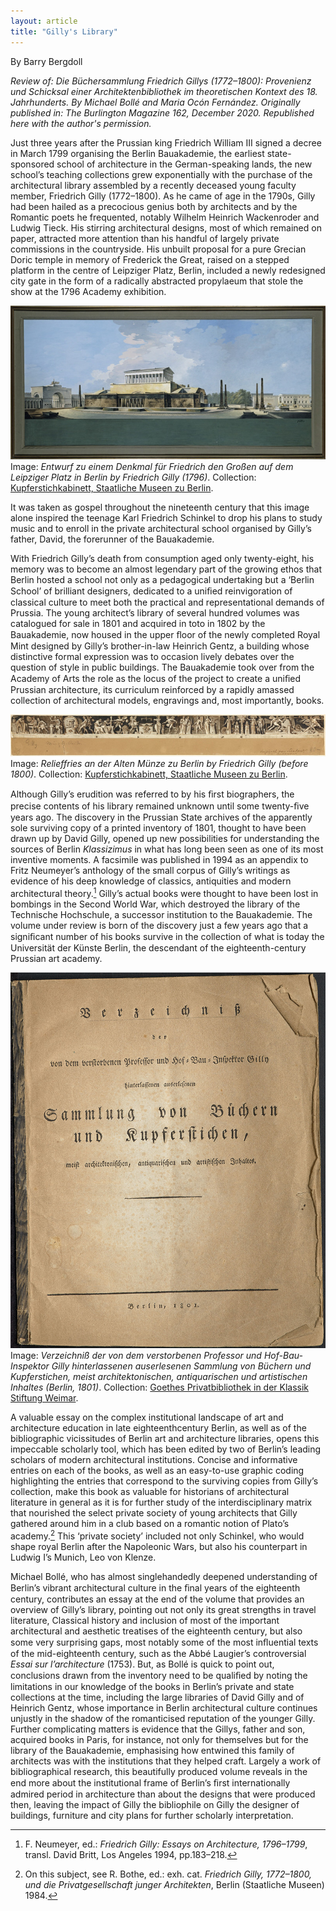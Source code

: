 ```yaml
---
layout: article
title: "Gilly's Library"
---
```

By Barry Bergdoll

*Review of: Die Büchersammlung Friedrich Gillys (1772–1800): Provenienz und Schicksal einer Architektenbibliothek im theoretischen Kontext des 18. Jahrhunderts. By Michael Bollé and Maria Ocón Fernández. Originally published in: The Burlington Magazine 162, December 2020. Republished here with the author's permission.*

Just three years after the Prussian king Friedrich William III signed a decree in March 1799 organising the Berlin Bauakademie, the earliest state-sponsored school of architecture in the German-speaking lands, the new school’s teaching collections grew exponentially with the purchase of the architectural library assembled by a recently deceased young faculty member, Friedrich Gilly (1772–1800). As he came of age in the 1790s, Gilly had been hailed as a precocious genius both by architects and by the Romantic poets he frequented, notably Wilhelm Heinrich Wackenroder and Ludwig Tieck. His stirring architectural designs, most of which remained on paper, attracted more attention than his handful of largely private commissions in the countryside. His unbuilt proposal for a pure Grecian Doric temple in memory of Frederick the Great, raised on a stepped platform in the centre of Leipziger Platz, Berlin, included a newly redesigned city gate in the form of a radically abstracted propylaeum that stole the show at the 1796 Academy exhibition.

![Entwurf zu einem Denkmal für Friedrich den Großen auf dem Leipziger Platz in Berlin](assets/img/gilly-denkmal.jpg)
Image: *Entwurf zu einem Denkmal für Friedrich den Großen auf dem Leipziger Platz in Berlin by Friedrich Gilly (1796)*. Collection: <a href="https://smb.museum-digital.de/index.php?t=objekt&oges=96886">Kupferstichkabinett, Staatliche Museen zu Berlin</a>.

It was taken as gospel throughout the nineteenth century that this image alone inspired the teenage Karl Friedrich Schinkel to drop his plans to study music and to enroll in the private architectural school organised by Gilly’s father, David, the forerunner of the Bauakademie.

With Friedrich Gilly’s death from consumption aged only twenty-eight, his memory was to become an almost legendary part of the growing ethos that Berlin hosted a school not only as a pedagogical undertaking but a ‘Berlin School’ of brilliant designers, dedicated to a uniﬁed reinvigoration of classical culture to meet both the practical and representational demands of Prussia. The young architect’s library of several hundred volumes was catalogued for sale in 1801 and acquired in toto in 1802 by the Bauakademie, now housed in the upper ﬂoor of the newly completed Royal Mint designed by Gilly’s brother-in-law Heinrich Gentz, a building whose distinctive formal expression was to occasion lively debates over the question of style in public buildings. The Bauakademie took over from the Academy of Arts the role as the locus of the project to create a uniﬁed Prussian architecture, its curriculum reinforced by a rapidly amassed collection of architectural models, engravings and, most importantly, books.

![Relieffries an der Alten Münze zu Berlin](assets/img/gilly-fries.jpg)
Image: *Relieffries an der Alten Münze zu Berlin by Friedrich Gilly (before 1800)*. Collection: <a href="https://smb.museum-digital.de/index.php?t=objekt&oges=95266">Kupferstichkabinett, Staatliche Museen zu Berlin</a>.

Although Gilly’s erudition was referred to by his ﬁrst biographers, the precise contents of his library remained unknown until some twenty-ﬁve years ago. The discovery in the Prussian State archives of the apparently sole surviving copy of a printed inventory of 1801, thought to have been drawn up by David Gilly, opened up new possibilities for understanding the sources of Berlin *Klassizimus* in what has long been seen as one of its most inventive moments. A facsimile was published in 1994 as an appendix to Fritz Neumeyer’s anthology of the small corpus of Gilly’s writings as evidence of his deep knowledge of classics, antiquities and modern architectural theory.[^1] Gilly’s actual books were thought to have been lost in bombings in the Second World War, which destroyed the library of the Technische Hochschule, a successor institution to the Bauakademie. The volume under review is born of the discovery just a few years ago that a signiﬁcant number of his books survive in the collection of what is today the Universität der Künste Berlin, the descendant of the eighteenth-century Prussian art academy.

![Verzeichniß der von dem verstorbenen Professor und Hof-Bau-Inspektor Gilly hinterlassenen auserlesenen Sammlung von Büchern und Kupferstichen, meist architektonischen, antiquarischen und artistischen Inhaltes](assets/img/verzeichniss.jpg)
Image: *Verzeichniß der von dem verstorbenen Professor und Hof-Bau-Inspektor Gilly hinterlassenen auserlesenen Sammlung von Büchern und Kupferstichen, meist architektonischen, antiquarischen und artistischen Inhaltes (Berlin, 1801)*. Collection: <a href="https://haab-digital.klassik-stiftung.de/viewer/resolver?urn=urn:nbn:de:gbv:32-1-10030771341">Goethes Privatbibliothek in der Klassik Stiftung Weimar</a>.

A valuable essay on the complex institutional landscape of art and architecture education in late eighteenthcentury Berlin, as well as of the bibliographic vicissitudes of Berlin art and architecture libraries, opens this impeccable scholarly tool, which has been edited by two of Berlin’s leading scholars of modern architectural institutions. Concise and informative entries on each of the books, as well as an easy-to-use graphic coding highlighting the entries that correspond to the surviving copies from Gilly’s collection, make this book as valuable for historians of architectural literature in general as it is for further study of the interdisciplinary matrix that nourished the select private society of young architects that Gilly gathered around him in a club based on a romantic notion of Plato’s academy.[^2] This ‘private society’ included not only Schinkel, who would shape royal Berlin after the Napoleonic Wars, but also his counterpart in Ludwig I’s Munich, Leo von Klenze.

Michael Bollé, who has almost singlehandedly deepened understanding of Berlin’s vibrant architectural culture in the ﬁnal years of the eighteenth century, contributes an essay at the end of the volume that provides an overview of Gilly’s library, pointing out not only its great strengths in travel literature, Classical history and inclusion of most of the important architectural and aesthetic treatises of the eighteenth century, but also some very surprising gaps, most notably some of the most inﬂuential texts of the mid-eighteenth century, such as the Abbé Laugier’s controversial *Essai sur l’architecture* (1753). But, as Bollé is quick to point out, conclusions drawn from the inventory need to be qualiﬁed by noting the limitations in our knowledge of the books in Berlin’s private and state collections at the time, including the large libraries of David Gilly and of Heinrich Gentz, whose importance in Berlin architectural culture continues unjustly in the shadow of the romanticised reputation of the younger Gilly. Further complicating matters is evidence that the Gillys, father and son, acquired books in Paris, for instance, not only for themselves but for the library of the Bauakademie, emphasising how entwined this family of architects was with the institutions that they helped craft. Largely a work of bibliographical research, this beautifully produced volume reveals in the end more about the institutional frame of Berlin’s ﬁrst internationally admired period in architecture than about the designs that were produced then, leaving the impact of Gilly the bibliophile on Gilly the designer of buildings, furniture and city plans for further scholarly interpretation.

[^1]: F. Neumeyer, ed.: *Friedrich Gilly: Essays on Architecture, 1796–1799*, transl. David Britt, Los Angeles 1994, pp.183–218.

[^2]: On this subject, see R. Bothe, ed.: exh. cat. *Friedrich Gilly, 1772–1800, und die Privatgesellschaft junger Architekten*, Berlin (Staatliche Museen) 1984.